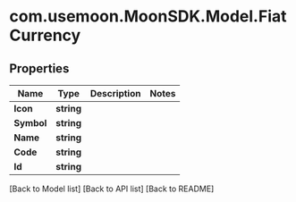 # com.usemoon.MoonSDK.Model.FiatCurrency

## Properties

| Name       | Type       | Description | Notes |
| ---------- | ---------- | ----------- | ----- |
| **Icon**   | **string** |             |       |
| **Symbol** | **string** |             |       |
| **Name**   | **string** |             |       |
| **Code**   | **string** |             |       |
| **Id**     | **string** |             |       |

\[Back to Model list] \[Back to API list] \[Back to README]
